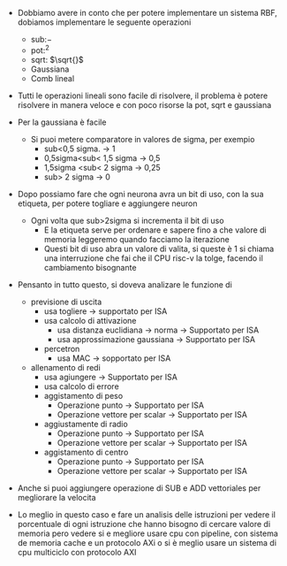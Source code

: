 - Dobbiamo avere in conto che per potere implementare un sistema RBF, dobiamos implementare le seguente operazioni
	- sub:$-$
	- pot:$^2$ 
	- sqrt: $\sqrt{}$  
	- Gaussiana
	- Comb lineal

- Tutti le operazioni lineali sono facile di risolvere, il problema è potere risolvere in manera veloce e con poco risorse la pot, sqrt e gaussiana
- Per la gaussiana è facile
	- Si puoi metere comparatore in valores de sigma, per exempio
		- sub<0,5 sigma. -> 1
		- 0,5sigma<sub< 1,5 sigma -> 0,5
		- 1,5sigma <sub< 2 sigma -> 0,25
		- sub> 2 sigma -> 0

- Dopo possiamo fare che ogni neurona avra un bit di uso, con la sua etiqueta, per potere togliare e aggiungere neuron
	- Ogni volta que sub>2sigma si incrementa il bit di uso
		- E la etiqueta serve per ordenare e sapere fino a che valore di memoria leggeremo quando facciamo la iterazione 
		- Questi bit di uso abra un valore di valita, si queste è 1 si chiama una interruzione che fai che il CPU risc-v la tolge, facendo il cambiamento bisognante

- Pensanto in tutto questo, si doveva analizare le funzione di
	- previsione di uscita
		- usa togliere -> supportato per ISA
		- usa calcolo di attivazione
			- usa distanza euclidiana -> norma -> Supportato per ISA
			- usa approssimazione gaussiana -> Supportato per ISA
		- percetron
			- usa MAC -> sopportato per ISA
	- allenamento di redi
		- usa agiungere -> Supportato per ISA
		- usa calcolo di errore
		- aggistamento di peso
			- Operazione punto -> Supportato per ISA
			- Operazione vettore per scalar -> Supportato per ISA
		- aggiustamente di radio
			- Operazione punto -> Supportato per ISA
			- Operazione vettore per scalar -> Supportato per ISA
		- aggistamento di centro
			- Operazione punto -> Supportato per ISA
			- Operazione vettore per scalar -> Supportato per ISA

- Anche si puoi aggiungere operazione di SUB e ADD vettoriales per megliorare la velocita



- Lo meglio in questo caso e fare un analisis delle istruzioni per vedere il porcentuale di ogni istruzione che hanno bisogno di cercare valore di memoria pero vedere si e megliore usare cpu con pipeline, con sistema de memoria cache e un protocolo AXi o si è meglio usare un sistema di cpu multiciclo con protocolo AXI